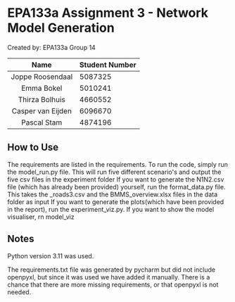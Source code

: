 # EPA133a Assignment 3 - Network Model Generation

Created by: EPA133a Group 14

|        Name        | Student Number |
|:------------------:|:---------------|
|  Joppe Roosendaal  | 5087325        |
|     Emma Bokel     | 5010241        |
|   Thirza Bolhuis   | 4660552        |
| Casper van Eijden  | 6096670        |
|    Pascal Stam     | 4874196        |


## How to Use
The requirements are listed in the requirements.
To run the code, simply run the model_run.py file. This will run five different scenario's and output the five csv files in the experiment folder
If you want to generate the N1N2.csv file (which has already been provided) yourself, run the format_data.py file. This takes the _roads3.csv and the BMMS_overview.xlsx files in the data folder as input
If you want to generate the plots(which have been provided in the report), run the experiment_viz.py.
If you want to show the model visualiser, rn model_viz

## Notes
Python version 3.11 was used.

The requirements.txt file was generated by pycharm but did not include openpyxl, but since it was used we have added it manually. There is a chance that there are more missing requirements, or that openpyxl is not needed.
